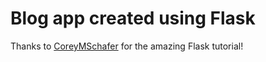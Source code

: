 # Blog app created using Flask 
Thanks to [CoreyMSchafer](https://www.youtube.com/channel/UCCezIgC97PvUuR4_gbFUs5g) for the amazing Flask tutorial!